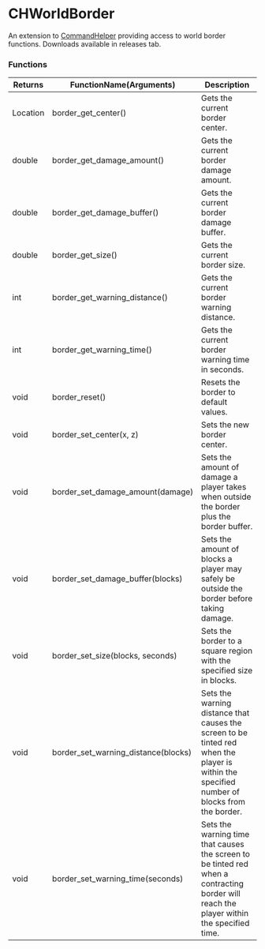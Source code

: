 # CHWorldBorder

An extension to [CommandHelper](https://github.com/sk89q/CommandHelper) providing access to world border functions.
Downloads available in releases tab.

### Functions
Returns | FunctionName(Arguments) | Description
---- | ----| ----
Location | border_get_center() | Gets the current border center.
double | border_get_damage_amount() | Gets the current border damage amount.
double | border_get_damage_buffer() | Gets the current border damage buffer.
double | border_get_size() | Gets the current border size.
int | border_get_warning_distance() | Gets the current border warning distance.
int | border_get_warning_time() | Gets the current border warning time in seconds.
void | border_reset() | Resets the border to default values.
void | border_set_center(x, z) | Sets the new border center.
void | border_set_damage_amount(damage) | Sets the amount of damage a player takes when outside the border plus the border buffer.
void | border_set_damage_buffer(blocks) | Sets the amount of blocks a player may safely be outside the border before taking damage.
void | border_set_size(blocks, seconds) | Sets the border to a square region with the specified size in blocks.
void | border_set_warning_distance(blocks) | Sets the warning distance that causes the screen to be tinted red when the player is within the specified number of blocks from the border.
void | border_set_warning_time(seconds) | Sets the warning time that causes the screen to be tinted red when a contracting border will reach the player within the specified time.
